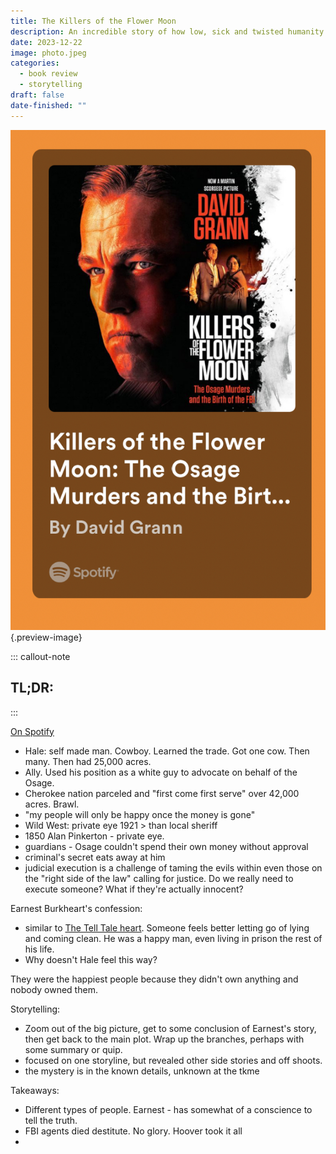 ```yaml
---
title: The Killers of the Flower Moon
description: An incredible story of how low, sick and twisted humanity can get, and how good people can truly be.
date: 2023-12-22
image: photo.jpeg
categories:
  - book review
  - storytelling
draft: false
date-finished: ""
---
```


![](photo.jpeg){.preview-image}

::: callout-note
## TL;DR: 
:::

[On Spotify](https://open.spotify.com/show/1RoZv5UYf6gRuekVmR5m0v?si=gCxmI1j_Q-ybcVFCAb5H9Q)

- Hale: self made man. Cowboy. Learned the trade. Got one cow. Then many. Then had 25,000 acres. 
- Ally. Used his position as a white guy to advocate on behalf of the Osage.  
- Cherokee nation parceled and "first come first serve" over 42,000 acres. Brawl. 
- "my people will only be happy once the money is gone"
- Wild West: private eye 1921 > than local sheriff 
- 1850 Alan Pinkerton - private eye. 
- guardians - Osage couldn't spend their own money without approval 
- criminal's secret eats away at him 
- judicial execution is a challenge of taming the evils within even those on the "right side of the law" calling for justice. Do we really need to execute someone? What if they're actually innocent?

Earnest Burkheart's confession:
- similar to [The Tell Tale heart](../2023-12-23-the-best-of-edgar-allen-poe/index.md). Someone feels better letting go of lying and coming clean. He was a happy man, even living in prison the rest of his life.
- Why doesn't Hale feel this way?


They were the happiest people because they didn't own anything and nobody owned them. 


Storytelling:
- Zoom out of the big picture, get to some conclusion of Earnest's story, then get back to the main plot. Wrap up the branches, perhaps with some summary or quip. 
- focused on one storyline, but revealed other side stories and off shoots. 
- the mystery is in the known details, unknown at the tkme

Takeaways: 
- Different types of people. Earnest - has somewhat of a conscience to tell the truth. 
- FBI agents died destitute. No glory. Hoover took it all
- 

